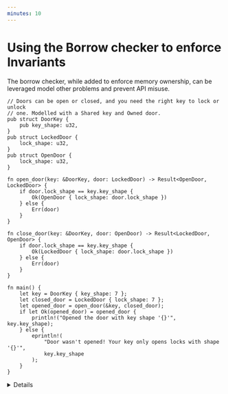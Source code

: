 ```yaml
---
minutes: 10
---
```


# Using the Borrow checker to enforce Invariants

The borrow checker, while added to enforce memory ownership, can be
leveraged model other problems and prevent API misuse.

```rust,editable
// Doors can be open or closed, and you need the right key to lock or unlock
// one. Modelled with a Shared key and Owned door.
pub struct DoorKey {
    pub key_shape: u32,
}
pub struct LockedDoor {
    lock_shape: u32,
}
pub struct OpenDoor {
    lock_shape: u32,
}

fn open_door(key: &DoorKey, door: LockedDoor) -> Result<OpenDoor, LockedDoor> {
    if door.lock_shape == key.key_shape {
        Ok(OpenDoor { lock_shape: door.lock_shape })
    } else {
        Err(door)
    }
}

fn close_door(key: &DoorKey, door: OpenDoor) -> Result<LockedDoor, OpenDoor> {
    if door.lock_shape == key.key_shape {
        Ok(LockedDoor { lock_shape: door.lock_shape })
    } else {
        Err(door)
    }
}

fn main() {
    let key = DoorKey { key_shape: 7 };
    let closed_door = LockedDoor { lock_shape: 7 };
    let opened_door = open_door(&key, closed_door);
    if let Ok(opened_door) = opened_door {
        println!("Opened the door with key shape '{}'", key.key_shape);
    } else {
        eprintln!(
            "Door wasn't opened! Your key only opens locks with shape '{}'",
            key.key_shape
        );
    }
}
```

<details>

<!-- TODO: link to typestate when that gets merged. -->

- The borrow checker has been used to prevent use-after-free and multiple
  mutable references up until this point, and we've used types to shape and
  restrict use of APIs already using
  [the Typestate pattern](../leveraging-the-type-system/typestate-pattern.md).

- This example uses the ownership & borrowing rules to model the locking and
  unlocking of a door. We can try to open a door with a key, but if it's the
  wrong key the door is still closed (here represented as an error) and the key
  persists regardless.

- The rules of the borrow checker exist to prevent memory safety bugs. However, the underlying
  logical system does not "know" what memory is. All it does is enforce a
  specific set of rules of how different operations affect what later operations
  are possible.

- Those rules can apply to many other cases: We can piggy-back onto the rules of
  the borrow checker to design APIs to be harder or impossible to misuse, even
  when there's little or no "memory safety" concerns in the problem domain. This
  section will walk through some of those different domains.

</details>
